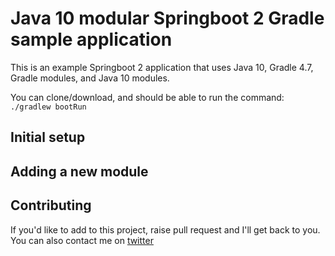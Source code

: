 # Java 10 modular Springboot 2 Gradle sample application

This is an example Springboot 2 application that uses Java 10, Gradle 4.7, Gradle modules, and Java 10 modules. 

You can clone/download, and should be able to run the command:
`./gradlew bootRun`

## Initial setup

## Adding a new module

## Contributing
If you'd like to add to this project, raise pull request and I'll get back to you.
You can also contact me on [twitter](https://twitter.com/hazz223)
